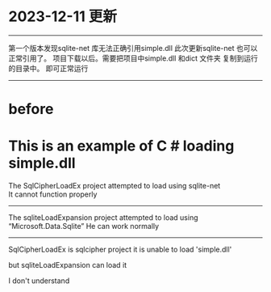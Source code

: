 # 2023-12-11 更新
----------------------------------
第一个版本发现sqlite-net 库无法正确引用simple.dll
此次更新sqlite-net 也可以正常引用了。
项目下载以后。需要把项目中simple.dll 和dict 文件夹 复制到运行的目录中。 即可正常运行

---------------------------------
# before 
# This is an example of C # loading simple.dll

The SqlCipherLoadEx project attempted to load using sqlite-net  
It cannot function properly

-----------------------
The sqliteLoadExpansion project attempted to load using “Microsoft.Data.Sqlite”
He can work normally


---------------------------
SqlCipherLoadEx is sqlcipher project it is unable to load 'simple.dll'

but sqliteLoadExpansion can load it

I don't understand

